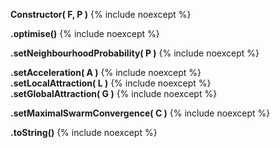 **Constructor( F, P )**
{% include noexcept %}

**.optimise()**
{% include noexcept %}

**.setNeighbourhoodProbability( P )**
{% include noexcept %}

**.setAcceleration( A )**
{% include noexcept %}
<br />
**.setLocalAttraction( L )**
{% include noexcept %}
<br />
**.setGlobalAttraction( G )**
{% include noexcept %}

**.setMaximalSwarmConvergence( C )**
{% include noexcept %}

**.toString()**
{% include noexcept %}